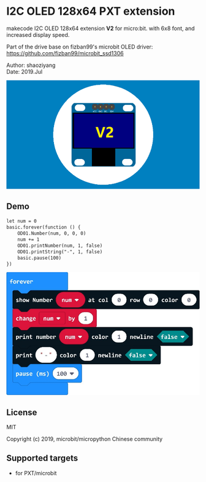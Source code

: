 # I2C OLED 128x64 PXT extension

makecode I2C OLED 128x64 extension **V2** for micro:bit. with 6x8 font, and increased display speed.  

Part of the drive base on fizban99's microbit OLED driver:  
https://github.com/fizban99/microbit_ssd1306  

Author: shaoziyang  
Date:   2019.Jul  

![](icon.png)  

## Demo

```
let num = 0
basic.forever(function () {
    OD01.Number(num, 0, 0, 0)
    num += 1
    OD01.printNumber(num, 1, false)
    OD01.printString("-", 1, false)
    basic.pause(100)
})
```

![](test.jpg)

## License

MIT

Copyright (c) 2019, microbit/micropython Chinese community    

## Supported targets

* for PXT/microbit

